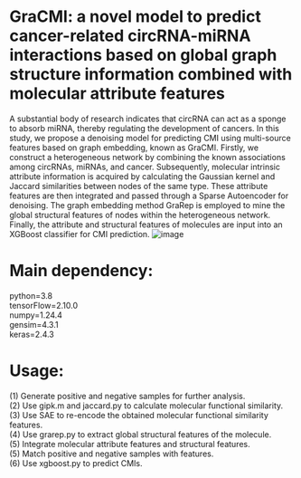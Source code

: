 # GraCMI: a novel model to predict cancer-related circRNA-miRNA interactions based on global graph structure information combined with molecular attribute features

A substantial body of research indicates that circRNA can act as a sponge to absorb miRNA, thereby regulating the development of cancers. In this study, we propose a denoising model for predicting CMI using multi-source features based on graph embedding, known as GraCMI. Firstly, we construct a heterogeneous network by combining the known associations among circRNAs, miRNAs, and cancer. Subsequently, molecular intrinsic attribute information is acquired by calculating the Gaussian kernel and Jaccard similarities between nodes of the same type. These attribute features are then integrated and passed through a Sparse Autoencoder for denoising. The graph embedding method GraRep is employed to mine the global structural features of nodes within the heterogeneous network. Finally, the attribute and structural features of molecules are input into an XGBoost classifier for CMI prediction.
![image](GraCMI.png)

# Main dependency:  
python=3.8  
tensorFlow=2.10.0  
numpy=1.24.4  
gensim=4.3.1  
keras=2.4.3  

# Usage:  
(1) Generate positive and negative samples for further analysis.  
(2) Use gipk.m and jaccard.py to calculate molecular functional similarity.  
(3) Use SAE to re-encode the obtained molecular functional similarity features.  
(4) Use grarep.py to extract global structural features of the molecule.  
(5) Integrate molecular attribute features and structural features.  
(5) Match positive and negative samples with features.  
(6) Use xgboost.py to predict CMIs.  
